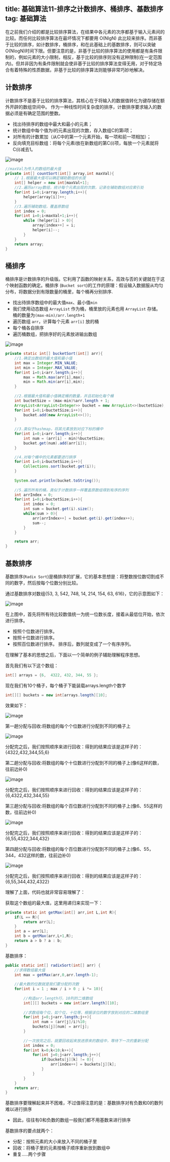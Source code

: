 title: 基础算法11-排序之计数排序、桶排序、基数排序
tag: 基础算法
---

在之前我们介绍的都是比较排序算法，在结果中各元素的次序都基于输入元素间的比较。而任何比较排序算法在最坏情况下都要用 O(NlgN) 此比较来排序。而非基于比较的排序，如计数排序，桶排序，和在此基础上的基数排序，则可以突破O(NlogN)时间下限。但要注意的是，非基于比较的排序算法的使用都是有条件限制的，例如元素的大小限制，相反，基于比较的排序则没有这种限制(在一定范围内)。但并非因为有条件限制就会使非基于比较的排序算法变得无用，对于特定场合有着特殊的性质数据，非基于比较的排序算法则能够非常巧妙地解决。

<!--more-->


## 计数排序

 计数排序不是基于比较的排序算法，其核心在于将输入的数据值转化为键存储在额外开辟的数组空间中。 作为一种线性时间复杂度的排序，计数排序要求输入的数据必须是有确定范围的整数。
 
- 找出待排序的数组中最大和最小的元素；
- 统计数组中每个值为i的元素出现的次数，存入数组C的第i项；
- 对所有的计数累加（从C中的第一个元素开始，每一项和前一项相加）；
- 反向填充目标数组：将每个元素i放在新数组的第C(i)项，每放一个元素就将C(i)减去1。

![image](http://bloghello.oursnail.cn/suanfa11-1.gif)



```java
//maxVal为传入的数组的最大值
private int[] countSort(int[] array,int maxVal){
    // 1.根据最大值可以确定辅助数组的长度
    int[] helper = new int[maxVal+1];
    //2.遍历array数组，统计每个元素出现的次数，记录在辅助数组对应索引处
    for(int i=0;i<array.length;i++){
        helper[array[i]]++;
    }
    //3.遍历辅助数组，覆盖原数组
    int index = 0;
    for(int i=0;i<maxVal+1;i++){
        while (helper[i] > 0){
            array[index++] = i;
            helper[i]--;
        }
    }
    return array;
}
```




## 桶排序


桶排序是计数排序的升级版。它利用了函数的映射关系，高效与否的关键就在于这个映射函数的确定。桶排序 (`Bucket sort`)的工作的原理：假设输入数据服从均匀分布，将数据分到有限数量的桶里，每个桶再分别排序.

- 找出待排序数组中的最大值`max`、最小值`min`
- 我们使用动态数组 `ArrayList` 作为桶，桶里放的元素也用 `ArrayList` 存储。桶的数量为`(max-min)/arr.length+1`
- 遍历数组 `arr`，计算每个元素 `arr[i]` 放的桶
- 每个桶各自排序
- 遍历桶数组，把排序好的元素放进输出数组 


![image](http://bloghello.oursnail.cn/suanfa11-2.png)



```java
private static int[] bucketSort(int[] arr){
    //1.确定出数组的最大值和最小值
    int max = Integer.MIN_VALUE;
    int min = Integer.MAX_VALUE;
    for(int i=0;i<arr.length;i++){
        max = Math.max(arr[i],max);
        min = Math.min(arr[i],min);
    }
    
    //2.根据最大值和最小值确定桶的数量，并且初始化每个桶
    int buctetSize = (max-min)%arr.length + 1;
    ArrayList<ArrayList<Integer>> bucket = new ArrayList<>(buctetSize);
    for(int i=0;i<buctetSize;i++){
        bucket.add(new ArrayList<>());
    }
    
    //3.类似于hashmap，将其元素放到对应下标的桶中
    for(int i=0;i<arr.length;i++){
        int num = (arr[i] - min)%buctetSize;
        bucket.get(num).add(arr[i]);
    }

    //4.对每个桶中的元素都要进行排序
    for(int i=0;i<buctetSize;i++){
        Collections.sort(bucket.get(i));
    }
    
    System.out.println(bucket.toString());
    
    //5.遍历所有的桶，类似于计数排序一样覆盖原数组得到有序的序列
    int arrIndex = 0;
    for(int i=0;i<buctetSize;i++){
        int index = 0;
        int sum = bucket.get(i).size();
        while(sum > 0){
            arr[arrIndex++] = bucket.get(i).get(index++);
            sum--;
        }
    }

    return arr;
}
```



## 基数排序


基数排序(`Radix Sort`)是桶排序的扩展，它的基本思想是：将整数按位数切割成不同的数字，然后按每个位数分别比较。

通过基数排序对数组{53, 3, 542, 748, 14, 214, 154, 63, 616}，它的示意图如下：


![image](http://bloghello.oursnail.cn/suanfa11-3.jpg)

在上图中，首先将所有待比较数值统一为统一位数长度，接着从最低位开始，依次进行排序。
- 按照个位数进行排序。
- 按照十位数进行排序。
- 按照百位数进行排序。
排序后，数列就变成了一个有序序列。

在理解了基本的思想之后，下面以一个简单的例子辅助理解程序思想。

首先我们有以下这个数组：



```java
int[] arrays = {6,  4322, 432, 344, 55 };
```

现在我们有10个桶子，每个桶子下能装载arrays.length个数字


```java
int[][] buckets = new int[arrays.length][10];
```

效果如下：

![image](http://bloghello.oursnail.cn/suanfa11-4.jpg)

第一趟分配与回收:将数组的每个个位数进行分配到不同的桶子上

![image](http://bloghello.oursnail.cn/suanfa11-5.jpg)

分配完之后，我们按照顺序来进行回收：得到的结果应该是这样子的：{4322,432,344,55,6}

第二趟分配与回收:将数组的每个十位数进行分配到不同的桶子上(像6这样的数，往前边补0)

![image](http://bloghello.oursnail.cn/suanfa11-6.jpg)

分配完之后，我们按照顺序来进行回收：得到的结果应该是这样子的：{6,4322,432,344,55}

第三趟分配与回收:将数组的每个百位数进行分配到不同的桶子上(像6、55这样的数，往前边补0)

![image](http://bloghello.oursnail.cn/suanfa11-7.jpg)

分配完之后，我们按照顺序来进行回收：得到的结果应该是这样子的：{6,55,4322,344,432}

第四趟分配与回收:将数组的每个百位数进行分配到不同的桶子上(像6、55，344，432这样的数，往前边补0)

![image](http://bloghello.oursnail.cn/suanfa11-8.jpg)

分配完之后，我们按照顺序来进行回收：得到的结果应该是这样子的：{6,55,344,432,4322}

理解了上面，代码也就非常容易理解了：

获取这个数组的最大值，这里用递归来实现一下：

```java
private static int getMax(int[] arr,int L,int R){
    if(L == R){
        return arr[L];
    }
    int a = arr[L];
    int b = getMax(arr,L+1,R);
    return a > b ? a : b;
}
```

基数排序：

```java
public static int[] radixSort(int[] arr) {
    //求得数组最大值
    int max = getMax(arr,0,arr.length-1);
    
    //最大数的位数就是我们要分配的次数
    for(int i = 1 ; max / i > 0 ; i *= 10){
    
        //构造arr.length行，10列的二维数组
        int[][] buckets = new int[arr.length][10];
        
        //求数组每个位，如个位，十位等，根据该位的数字放到对应的二维数组里
        for(int j=0;j<arr.length;j++){
            int num = (arr[j]/i)%10;
            buckets[j][num] = arr[j];
        }
        
        //一次放完之后，就要回收起来放进原来的数组中，等待下一次的重新分配
        int index = 0;
        for(int k=0;k<10;k++){
            for(int j=0;j<arr.length;j++){
                if(buckets[j][k] != 0){
                    arr[index++] = buckets[j][k];
                }
            }
        }
    }
    return arr;
}
```

基数排序要理解起来并不困难，不过值得注意的是：基数排序对有负数和0的数列难以进行排序

- 因此，往往有0和负数的数组一般我们都不用基数来进行排序

基数排序的要点就两个：

- 分配：按照元素的大小来放入不同的桶子里
- 回收：将桶子里的元素按桶子顺序重新放到数组中
- 重复.....两个步骤